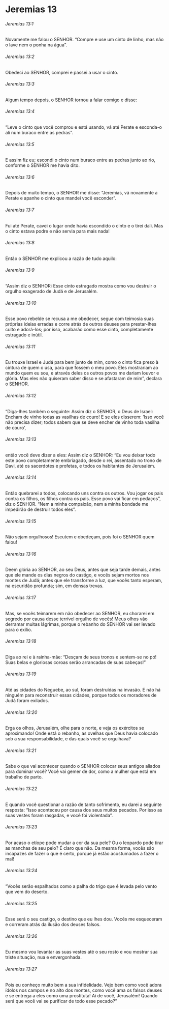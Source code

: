# Jeremias 13

###### Jeremias 13:1

Novamente me falou o SENHOR. “Compre e use um cinto de linho, mas não o lave nem o ponha na água”.

###### Jeremias 13:2

Obedeci ao SENHOR, comprei e passei a usar o cinto.

###### Jeremias 13:3

Algum tempo depois, o SENHOR tornou a falar comigo e disse:

###### Jeremias 13:4

“Leve o cinto que você comprou e está usando, vá até Perate e esconda-o ali num buraco entre as pedras”.

###### Jeremias 13:5

E assim fiz eu; escondi o cinto num buraco entre as pedras junto ao rio, conforme o SENHOR me havia dito.

###### Jeremias 13:6

Depois de muito tempo, o SENHOR me disse: “Jeremias, vá novamente a Perate e apanhe o cinto que mandei você esconder”.

###### Jeremias 13:7

Fui até Perate, cavei o lugar onde havia escondido o cinto e o tirei dali. Mas o cinto estava podre e não servia para mais nada!

###### Jeremias 13:8

Então o SENHOR me explicou a razão de tudo aquilo:

###### Jeremias 13:9

“Assim diz o SENHOR: Esse cinto estragado mostra como vou destruir o orgulho exagerado de Judá e de Jerusalém.

###### Jeremias 13:10

Esse povo rebelde se recusa a me obedecer, segue com teimosia suas próprias ideias erradas e corre atrás de outros deuses para prestar-lhes culto e adorá-los; por isso, acabarão como esse cinto, completamente estragado e inútil.

###### Jeremias 13:11

Eu trouxe Israel e Judá para bem junto de mim, como o cinto fica preso à cintura de quem o usa, para que fossem o meu povo. Eles mostrariam ao mundo quem eu sou, e através deles os outros povos me dariam louvor e glória. Mas eles não quiseram saber disso e se afastaram de mim”, declara o SENHOR.

###### Jeremias 13:12

“Diga-lhes também o seguinte: Assim diz o SENHOR, o Deus de Israel: Encham de vinho todas as vasilhas de couro! E se eles disserem: ‘Isso você não precisa dizer; todos sabem que se deve encher de vinho toda vasilha de couro’,

###### Jeremias 13:13

então você deve dizer a eles: Assim diz o SENHOR: “Eu vou deixar todo este povo completamente embriagado, desde o rei, assentado no trono de Davi, até os sacerdotes e profetas, e todos os habitantes de Jerusalém.

###### Jeremias 13:14

Então quebrarei a todos, colocando uns contra os outros. Vou jogar os pais contra os filhos, os filhos contra os pais. Esse povo vai ficar em pedaços”, diz o SENHOR. “Nem a minha compaixão, nem a minha bondade me impedirão de destruir todos eles”.

###### Jeremias 13:15

Não sejam orgulhosos! Escutem e obedeçam, pois foi o SENHOR quem falou!

###### Jeremias 13:16

Deem glória ao SENHOR, ao seu Deus, antes que seja tarde demais, antes que ele mande os dias negros do castigo, e vocês sejam mortos nos montes de Judá; antes que ele transforme a luz, que vocês tanto esperam, na escuridão profunda; sim, em densas trevas.

###### Jeremias 13:17

Mas, se vocês teimarem em não obedecer ao SENHOR, eu chorarei em segredo por causa desse terrível orgulho de vocês! Meus olhos vão derramar muitas lágrimas, porque o rebanho do SENHOR vai ser levado para o exílio.

###### Jeremias 13:18

Diga ao rei e à rainha-mãe: “Desçam de seus tronos e sentem-se no pó! Suas belas e gloriosas coroas serão arrancadas de suas cabeças!”

###### Jeremias 13:19

Até as cidades do Neguebe, ao sul, foram destruídas na invasão. E não há ninguém para reconstruir essas cidades, porque todos os moradores de Judá foram exilados.

###### Jeremias 13:20

Erga os olhos, Jerusalém, olhe para o norte, e veja os exércitos se aproximando! Onde está o rebanho, as ovelhas que Deus havia colocado sob a sua responsabilidade, e das quais você se orgulhava?

###### Jeremias 13:21

Sabe o que vai acontecer quando o SENHOR colocar seus antigos aliados para dominar você? Você vai gemer de dor, como a mulher que está em trabalho de parto.

###### Jeremias 13:22

E quando você questionar a razão de tanto sofrimento, eu darei a seguinte resposta: “Isso aconteceu por causa dos seus muitos pecados. Por isso as suas vestes foram rasgadas, e você foi violentada”.

###### Jeremias 13:23

Por acaso o etíope pode mudar a cor da sua pele? Ou o leopardo pode tirar as manchas de seu pelo? É claro que não. Da mesma forma, vocês são incapazes de fazer o que é certo, porque já estão acostumados a fazer o mal!

###### Jeremias 13:24

“Vocês serão espalhados como a palha do trigo que é levada pelo vento que vem do deserto.

###### Jeremias 13:25

Esse será o seu castigo, o destino que eu lhes dou. Vocês me esqueceram e correram atrás da ilusão dos deuses falsos.

###### Jeremias 13:26

Eu mesmo vou levantar as suas vestes até o seu rosto e vou mostrar sua triste situação, nua e envergonhada.

###### Jeremias 13:27

Pois eu conheço muito bem a sua infidelidade. Vejo bem como você adora ídolos nos campos e no alto dos montes, como você ama os falsos deuses e se entrega a eles como uma prostituta! Ai de você, Jerusalém! Quando será que você vai se purificar de todo esse pecado?”

